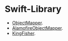 # Swift-Library

- [ObjectMapper](https://github.com/ByoungilYoun/Swift-Library/tree/main/ObjectMapperPractice).  
- [AlamofireObjectMapper](https://github.com/ByoungilYoun/Swift-Library/tree/main/AlamofirePractice(NaverPapago)/AlamofirePractice(NaverPapago)).  
- [KingFisher](https://github.com/ByoungilYoun/Swift-Library/tree/main/KingFisherPractice/KingFisherPractice).  
